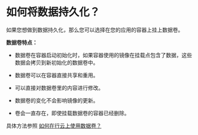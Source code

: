 # 如何将数据持久化？

如果您想做到数据持久化，那么您可以选择在您的应用的容器上挂上数据卷。

**数据卷特点：**

* 数据卷在容器启动初始化时，如果容器使用的镜像在挂载点包含了数据，这些数据会拷贝到新初始化的数据卷中。

* 数据卷可以在容器直接共享和重用。

* 可以直接对数据卷里的内容进行修改。

* 数据卷的变化不会影响镜像的更新。

* 卷会一直存在，即使挂载数据卷的容器已经删除。

具体方法参照 [如何在行云上使用数据卷？](/shu-ju/shu-ju-juan-cao-zuo.md)


